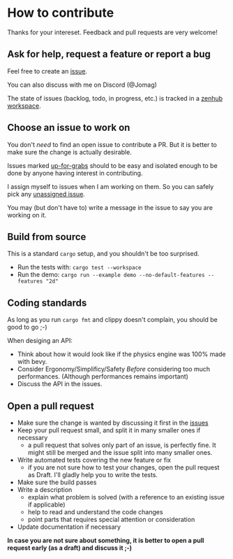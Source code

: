# How to contribute

Thanks for your intereset. Feedback and pull requests are very welcome!


## Ask for help, request a feature or report a bug

Feel free to create an [issue](https://github.com/jcornaz/heron/issues).

You can also discuss with me on Discord (@Jomag)

The state of issues (backlog, todo, in progress, etc.) is tracked in a [zenhub workspace](https://app.zenhub.com/workspaces/heron-600478067304b1000e27f4c4).


## Choose an issue to work on

You don't *need* to find an open issue to contribute a PR. But it is better to make sure the change is actually desirable.

Issues marked [up-for-grabs](https://github.com/jcornaz/heron/labels/up-for-grab) should to be easy and isolated enough to be done by anyone having interest in contributing.

I assign myself to issues when I am working on them. So you can safely pick any
[unassigned issue](https://github.com/jcornaz/heron/issues?utf8=%E2%9C%93&q=is%3Aissue+is%3Aopen+no%3Aassignee+).

You may (but don't have to) write a message in the issue to say you are working on it.


## Build from source

This is a standard `cargo` setup, and you shouldn't be too surprised.

* Run the tests with: `cargo test --workspace`
* Run the demo: `cargo run --example demo --no-default-features --features "2d"`


## Coding standards

As long as you run `cargo fmt` and clippy doesn't complain, you should be good to go ;-)

When desiging an API: 

* Think about how it would look like if the physics engine was 100% made with bevy.
* Consider Ergonomy/Simplificy/Safety *Before* considering too much performances. (Although performances remains important)
* Discuss the API in the issues.


## Open a pull request

* Make sure the change is wanted by discussing it first in the [issues](https://github.com/jcornaz/kwik/heron)
* Keep your pull request small, and split it in many smaller ones if necessary
  * a pull request that solves only part of an issue, is perfectly fine.
    It might still be merged and the issue split into many smaller ones.
* Write automated tests covering the new feature or fix
  * if you are not sure how to test your changes, open the pull request as Draft.
    I'll gladly help you to write the tests.
* Make sure the build passes
* Write a description
  * explain what problem is solved (with a reference to an existing issue if applicable)
  * help to read and understand the code changes
  * point parts that requires special attention or consideration
* Update documentation if necessary

**In case you are not sure about something, it is better to open a pull request early (as a draft) and discuss it ;-)**
